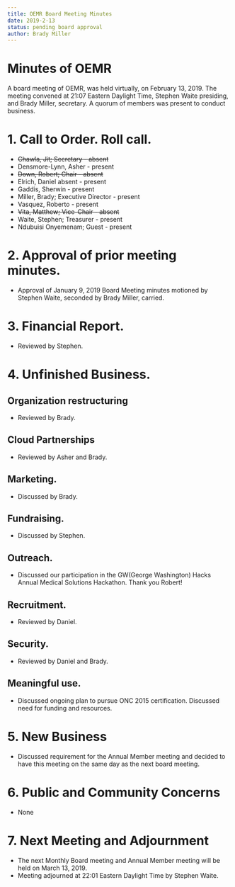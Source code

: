```yaml
---
title: OEMR Board Meeting Minutes
date: 2019-2-13
status: pending board approval
author: Brady Miller
---
```


# Minutes of OEMR

A board meeting of OEMR, was held virtually, on February 13, 2019. The meeting
convened at 21:07 Eastern Daylight Time, Stephen Waite presiding, and Brady Miller,
secretary. A quorum of members was present to conduct business.

# 1. Call to Order. Roll call.

* ~~Chawla, Jit; Secretary - absent~~
* Densmore-Lynn, Asher - present
* ~~Down, Robert; Chair - absent~~
* Elrich, Daniel absent - present
* Gaddis, Sherwin - present
* Miller, Brady; Executive Director - present
* Vasquez, Roberto - present
* ~~Vita, Matthew; Vice-Chair - absent~~
* Waite, Stephen; Treasurer - present
* Ndubuisi Onyemenam; Guest - present

# 2. Approval of prior meeting minutes.

* Approval of January 9, 2019 Board Meeting minutes motioned by Stephen Waite, seconded by Brady Miller, carried.

# 3. Financial Report.

* Reviewed by Stephen.

# 4. Unfinished Business.

## Organization restructuring

* Reviewed by Brady.

## Cloud Partnerships

* Reviewed by Asher and Brady.

## Marketing.

* Discussed by Brady.

## Fundraising.

* Discussed by Stephen.

## Outreach.

* Discussed our participation in the GW(George Washington) Hacks Annual Medical Solutions Hackathon. Thank you Robert!

## Recruitment.

* Reviewed by Daniel.

## Security.

* Reviewed by Daniel and Brady.

## Meaningful use.

* Discussed ongoing plan to pursue ONC 2015 certification. Discussed need for funding and resources.

# 5. New Business

* Discussed requirement for the Annual Member meeting and decided to have this meeting on the same day as the next board meeting.

# 6. Public and Community Concerns

* None

# 7. Next Meeting and Adjournment

* The next Monthly Board meeting and Annual Member meeting will be held on March 13, 2019.
* Meeting adjourned at 22:01 Eastern Daylight Time by Stephen Waite.
